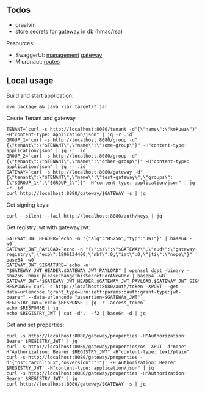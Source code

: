 ## Todos
 * graalvm
 * store secrets for gateway in db (hmac/rsa)

Resources:
 * SwaggerUI: [management](https://petstore.swagger.io/?url=http://localhost:8080/openapi/management.yaml) [gateway](https://petstore.swagger.io/?url=http://localhost:8080/openapi/gateway.yaml)
 * Micronaut: [routes](http://localhost:8080/endpoints/routes)
 
## Local usage

Build and start application:
```
mvn package && java -jar target/*.jar
```
Create Tenant and gateway
```
TENANT=`curl -s http://localhost:8080/tenant -d"{\"name\":\"kokuwa\"}" -H"content-type: application/json" | jq -r .id`
GROUP_1=`curl -s http://localhost:8080/group -d"{\"tenant\":\"$TENANT\",\"name\":\"some-group\"}" -H"content-type: application/json" | jq -r .id`
GROUP_2=`curl -s http://localhost:8080/group -d"{\"tenant\":\"$TENANT\",\"name\":\"other-group\"}" -H"content-type: application/json" | jq -r .id`
GATEWAY=`curl -s http://localhost:8080/gateway -d"{\"tenant\":\"$TENANT\",\"name\":\"test-gateway\",\"groups\":[\"$GROUP_1\",\"$GROUP_2\"]}" -H"content-type: application/json" | jq -r .id`
curl http://localhost:8080/gateway/$GATEWAY -s | jq
```

Get signing keys:
```
curl --silent --fail http://localhost:8080/auth/keys | jq
```

Get registry jwt with gateway jwt:
```
GATEWAY_JWT_HEADER=`echo -n '{"alg":"HS256","typ":"JWT"}' | base64 -w0`
GATEWAY_JWT_PAYLOAD=`echo -n "{\"iss\":\"$GATEWAY\",\"aud\":\"gateway-registry\",\"exp\":1896134400,\"nbf\":0,\"iat\":0,\"jti\":\"nope\"}" | base64 -w0`
GATEWAY_JWT_SIGNATURE=`echo -n "$GATEWAY_JWT_HEADER.$GATEWAY_JWT_PAYLOAD" | openssl dgst -binary -sha256 -hmac pleaseChangeThisSecretForANewOne | base64 -w0`
GATEWAY_JWT="$GATEWAY_JWT_HEADER.$GATEWAY_JWT_PAYLOAD.$GATEWAY_JWT_SIGNATURE"
RESPONSE=`curl -s http://localhost:8080/auth/token -XPOST --get --data-urlencode "grant_type=urn:ietf:params:oauth:grant-type:jwt-bearer" --data-urlencode "assertion=$GATEWAY_JWT"`
REGISTRY_JWT=`echo $RESPONSE | jq -r .access_token`
echo $RESPONSE | jq
echo $REGISTRY_JWT | cut -d'.' -f2 | base64 -d | jq
```

Get and set properties:
```
curl -s http://localhost:8080/gateway/properties -H"Authorization: Bearer $REGISTRY_JWT" | jq
curl -s http://localhost:8080/gateway/properties/os -XPUT -d"none" -H"Authorization: Bearer $REGISTRY_JWT" -H"content-type: text/plain"
curl -s http://localhost:8080/gateway/properties -d'{"os":"archlinux","osversion":"1"}' -H'Authorization: Bearer $REGISTRY_JWT' -H"content-type: application/json" | jq
curl -s http://localhost:8080/gateway/properties -H"Authorization: Bearer $REGISTRY_JWT" | jq
curl http://localhost:8080/gateway/$GATEWAY -s | jq
```
